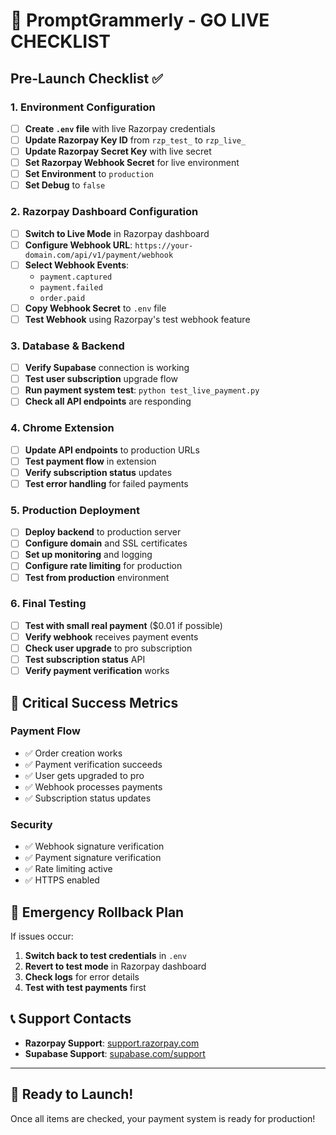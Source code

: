 # 🚀 PromptGrammerly - GO LIVE CHECKLIST

## Pre-Launch Checklist ✅

### 1. Environment Configuration
- [ ] **Create `.env` file** with live Razorpay credentials
- [ ] **Update Razorpay Key ID** from `rzp_test_` to `rzp_live_`
- [ ] **Update Razorpay Secret Key** with live secret
- [ ] **Set Razorpay Webhook Secret** for live environment
- [ ] **Set Environment** to `production`
- [ ] **Set Debug** to `false`

### 2. Razorpay Dashboard Configuration
- [ ] **Switch to Live Mode** in Razorpay dashboard
- [ ] **Configure Webhook URL**: `https://your-domain.com/api/v1/payment/webhook`
- [ ] **Select Webhook Events**:
  - `payment.captured`
  - `payment.failed`
  - `order.paid`
- [ ] **Copy Webhook Secret** to `.env` file
- [ ] **Test Webhook** using Razorpay's test webhook feature

### 3. Database & Backend
- [ ] **Verify Supabase** connection is working
- [ ] **Test user subscription** upgrade flow
- [ ] **Run payment system test**: `python test_live_payment.py`
- [ ] **Check all API endpoints** are responding

### 4. Chrome Extension
- [ ] **Update API endpoints** to production URLs
- [ ] **Test payment flow** in extension
- [ ] **Verify subscription status** updates
- [ ] **Test error handling** for failed payments

### 5. Production Deployment
- [ ] **Deploy backend** to production server
- [ ] **Configure domain** and SSL certificates
- [ ] **Set up monitoring** and logging
- [ ] **Configure rate limiting** for production
- [ ] **Test from production** environment

### 6. Final Testing
- [ ] **Test with small real payment** ($0.01 if possible)
- [ ] **Verify webhook** receives payment events
- [ ] **Check user upgrade** to pro subscription
- [ ] **Test subscription status** API
- [ ] **Verify payment verification** works

## 🎯 Critical Success Metrics

### Payment Flow
- ✅ Order creation works
- ✅ Payment verification succeeds
- ✅ User gets upgraded to pro
- ✅ Webhook processes payments
- ✅ Subscription status updates

### Security
- ✅ Webhook signature verification
- ✅ Payment signature verification
- ✅ Rate limiting active
- ✅ HTTPS enabled

## 🚨 Emergency Rollback Plan

If issues occur:
1. **Switch back to test credentials** in `.env`
2. **Revert to test mode** in Razorpay dashboard
3. **Check logs** for error details
4. **Test with test payments** first

## 📞 Support Contacts

- **Razorpay Support**: [support.razorpay.com](https://support.razorpay.com)
- **Supabase Support**: [supabase.com/support](https://supabase.com/support)

---

## 🎉 Ready to Launch!

Once all items are checked, your payment system is ready for production!
